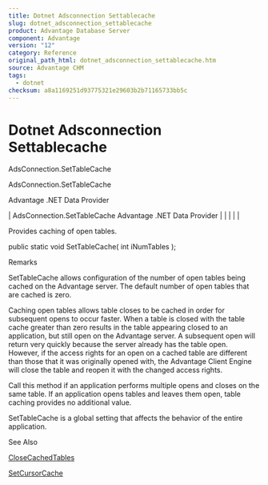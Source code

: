```yaml
---
title: Dotnet Adsconnection Settablecache
slug: dotnet_adsconnection_settablecache
product: Advantage Database Server
component: Advantage
version: "12"
category: Reference
original_path_html: dotnet_adsconnection_settablecache.htm
source: Advantage CHM
tags:
  - dotnet
checksum: a8a1169251d93775321e29603b2b71165733bb5c
---
```


# Dotnet Adsconnection Settablecache

AdsConnection.SetTableCache

AdsConnection.SetTableCache

Advantage .NET Data Provider

| AdsConnection.SetTableCache  Advantage .NET Data Provider |  |  |  |  |

Provides caching of open tables.

public static void SetTableCache( int iNumTables );

Remarks

SetTableCache allows configuration of the number of open tables being cached on the Advantage server. The default number of open tables that are cached is zero.

Caching open tables allows table closes to be cached in order for subsequent opens to occur faster. When a table is closed with the table cache greater than zero results in the table appearing closed to an application, but still open on the Advantage server. A subsequent open will return very quickly because the server already has the table open. However, if the access rights for an open on a cached table are different than those that it was originally opened with, the Advantage Client Engine will close the table and reopen it with the changed access rights.

Call this method if an application performs multiple opens and closes on the same table. If an application opens tables and leaves them open, table caching provides no additional value.

SetTableCache is a global setting that affects the behavior of the entire application.

See Also

[CloseCachedTables](dotnet_adsconnection_closecachedtables.md)

[SetCursorCache](dotnet_adsconnection_setcursorcache.md)
